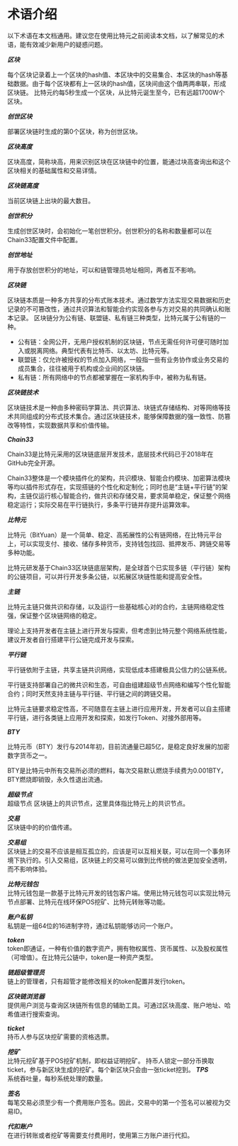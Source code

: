 # 术语介绍 #
以下术语在本文档通用。建议您在使用比特元之前阅读本文档，以了解常见的术语，能有效减少新用户的疑惑问题。

***区块***

每个区块记录着上一个区块的hash值、本区块中的交易集合、本区块的hash等基础数据。由于每个区块都有上一区块的hash值，区块间由这个值两两串联，形成区块链。
比特元约每5秒生成一个区块，从比特元诞生至今，已有远超1700W个区块。

***创世区块***

部署区块链时生成的第0个区块，称为创世区块。

***区块高度***

区块高度，简称块高，用来识别区块在区块链中的位置，能通过块高查询出和这个区块相关的基础属性和交易详情。

***区块链高度***

当前区块链上出块的最大数目。  
  
***创世积分***

生成创世区块时，会初始化一笔创世积分。创世积分的名称和数量都可以在Chain33配置文件中配置。

***创世地址***

用于存放创世积分的地址，可以和链管理员地址相同，两者互不影响。


***区块链***

区块链本质是一种多方共享的分布式账本技术。通过数学方法实现交易数据和历史记录的不可篡改性，通过共识算法和智能合约实现各参与方对交易的共同确认和账本记录。
区块链分为公有链、联盟链、私有链三种类型，比特元属于公有链的一种。

- 公有链：全网公开，无用户授权机制的区块链，节点无需任何许可便可随时加入或脱离网络。典型代表有比特币、以太坊、比特元等。
- 联盟链：仅允许被授权的节点加入网络，一般指一些有业务协作或业务交易的成员集合，往往被用于机构或企业间的区块链。
- 私有链：所有网络中的节点都被掌握在一家机构手中，被称为私有链。

***区块链技术***

区块链技术是一种由多种密码学算法、共识算法、块链式存储结构、对等网络等技术共同组成的分布式技术集合。通过区块链技术，能够保障数据的强一致性、防篡改等特性，实现数据共享和价值传输。

***Chain33***

Chain33是比特元采用的区块链底层开发技术，底层技术代码已于2018年在GitHub完全开源。

Chain33整体是一个模块插件化的架构，共识模块、智能合约模块、加密算法模块等均以插件形式存在，实现搭链的个性化和定制化；同时也是“主链+平行链”的架构，主链仅运行核心智能合约，做共识和存储交易，要求简单稳定，保证整个网络稳定运行；实际交易在平行链执行，多条平行链并存提升运算效率。

***比特元***

比特元（BitYuan）是一个简单、稳定、高拓展性的公有链网络，在比特元平台上，可以实现支付、接收、储存多种货币，支持钱包找回、抵押发币、跨链交易等多种功能。

比特元研发基于Chain33区块链底层架构，是全球首个已实现多链（平行链）架构的公链项目，可以并行开发多条公链，以拓展区块链性能和提高安全性。

***主链***

比特元主链只做共识和存储，以及运行一些基础核心对的合约，主链网络稳定性强，保证整个区块链网络的稳定。

理论上支持开发者在主链上进行开发与探索，但考虑到比特元整个网络系统性能，建议开发者自行搭建平行公链完成开发与探索。


***平行链***

平行链依附于主链，共享主链共识网络，实现低成本搭建极具公信力的公链系统。

平行链支持部署自己的微共识和生态，可自由组建超级节点网络和编写个性化智能合约；同时天然支持主链与平行链、平行链之间的跨链交易。

比特元主链要求稳定性高，不可随意在主链上进行应用开发，开发者可以自主搭建平行链，进行各类链上应用开发和探索，如发行Token、对接外部用等。

***BTY***

比特元币（BTY）发行与2014年初，目前流通量已超5亿，是稳定良好发展的加密数字货币之一。

BTY是比特元中所有交易所必须的燃料，每次交易默认燃烧手续费为0.001BTY，BTY燃烧即销毁，永久性退出流通。

***超级节点***   
超级节点 区块链上的共识节点，这里具体指比特元上的共识节点。  

  
***交易***  
区块链中的的价值传递。

***交易组***    
区块链上的交易不应该是相互孤立的，应该是可以互相关联，可以在同一个事务环境下执行的。引入交易组，区块链上的交易可以做到比传统的做法更加安全透明，而不影响体验。
  
***比特元钱包***  
比特元钱包是一款基于比特元开发的钱包客户端。使用比特元钱包可以实现比特元节点部署、比特元在线环保POS挖矿、比特元转账等功能。 
  
***账户私钥***    
私钥是一组64位的16进制字符，通过私钥能够访问一个账户。
  
***token***   
token即通证，一种有价值的数字资产，拥有物权属性、货币属性、以及股权属性（可增值）。在比特元公链中，token是一种资产类型。 
    
***链超级管理员***     
链上的管理者，只有超管才能修改相关的token配置并发行token。 

***区块链浏览器***  
提供用户浏览与查询区块链所有信息的辅助工具。可通过区块高度、账户地址、哈希值进行搜索查询。

***ticket***  
持币人参与区块挖矿需要的资格选票。

***挖矿***   
比特元挖矿基于POS挖矿机制，即权益证明挖矿。 持币人锁定一部分币换取ticket，参与新区块生成的挖矿。每个新区块只会由一张ticket挖到。 
***TPS***    
系统吞吐量，每秒系统处理的数量。
  
***签名***   
每笔交易必须至少有一个费用账户签名。因此，交易中的第一个签名可以被视为交易ID。 

***代扣账户***  
在进行转账或者挖矿等需要支付费用时，使用第三方账户进行代扣。


